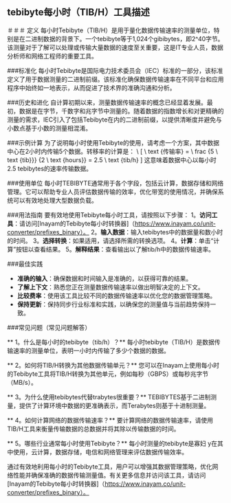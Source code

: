 ## tebibyte每小时（TIB/H）工具描述

＃＃＃ 定义
每小时Tebibyte（TIB/H）是用于量化数据传输速率的测量单位，特别是在二进制数据的背景下。一个tebibyte等于1,024个gibibytes，即2^40字节。该测量对于了解可以处理或传输大量数据的速度至关重要，这是IT专业人员，数据分析师和网络工程师的重要工具。

###标准化
每小时Tebibyte是国际电力技术委员会（IEC）标准的一部分，该标准定义了用于数据测量的二进制前缀。该标准化确保数据传输速率在不同平台和应用程序中始终如一地表示，从而促进了技术界的准确沟通和分析。

###历史和进化
自计算初期以来，测量数据传输速率的概念已经显着发展。最初，数据是在字节，千数字和兆字节中测量的。随着数据的指数增长和对更精确的测量的需求，IEC引入了包括Tebibyte在内的二进制前缀，以提供清晰度并避免与小数点基于小数的测量相混淆。

###示例计算
为了说明每小时使用Tebibyte的使用，请考虑一个方案，其中数据中心在2小时内传输5个数据。转移率的计算是：
\ [
\ text {传输率} = \ frac {5 \ text {tib}}} {2 \ text {hours}} = 2.5 \ text {tib/h}
\]
这意味着数据中心以每小时2.5 tebibytes的速率传输数据。

###使用单位
每小时TEBIBYTE通常用于各个字段，包括云计算，数据存储和网络管理。它可以帮助专业人员评估数据传输的效率，优化带宽的使用情况，并确保系统可以有效地处理大型数据负载。

###用法指南
要有效地使用Tebibyte每小时工具，请按照以下步骤：
1。**访问工具**：请访问[Inayam的Tebibyte每小时转换器]（https://www.inayam.co/unit-converter/prefixes_binary）。
2。**输入数据**：输入tebibytes中的数据量和数小时的时间。
3。**选择转换**：如果适用，请选择所需的转换选项。
4。**计算**：单击“计算”按钮以查看结果。
5。**解释结果**：查看输出以了解tib/h中的数据传输速率。

###最佳实践
-  **准确的输入**：确保数据和时间输入是准确的，以获得可靠的结果。
-  **了解上下文**：熟悉您正在测量数据传输速率以做出明智决定的上下文。
-  **比较费率**：使用该工具比较不同的数据传输速率以优化您的数据管理策略。
-  **保持更新**：保持同步行业标准和实践，以确保您的测量值与当前趋势保持一致。

###常见问题（常见问题解答）

** 1。什么是每小时的tebibyte（tib/h）？**
每小时tebibyte（TIB/H）是数据传输速率的测量单位，表明一小时内传输了多少个数据的数据。

** 2。如何将TIB/H转换为其他数据传输单元？**
您可以在Inayam上使用每小时的Tebibyte工具将TIB/H转换为其他单元，例如每秒（GBPS）或每秒兆字节（MB/s）。

** 3。为什么使用tebibytes代替trabytes很重要？**
TEBIBYTES基于二进制测量，提供了计算环境中数据的更准确表示，而Terabytes则基于十进制测量。

** 4。如何计算网络的数据传输速率？**
要计算网络的数据传输速率，请使用TIB/H工具来衡量传输数据的总数据并将其除以传输数据的时间。

** 5。哪些行业通常每小时使用Tebibyte？**
每小时测量的tebibyte是寡妇 y在其中使用，云计算，数据存储，电信和网络管理来评估数据传输效率。

通过有效地利用每小时的Tebibyte工具，用户可以增强其数据管理策略，优化网络性能并确保准确的数据传输测量值。有关更多信息并访问该工具，请访问[Inayam的Tebibyte每小时转换器]（https://www.inayam.co/unit-converter/prefixes_binary）。